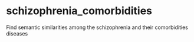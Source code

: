 # schizophrenia_comorbidities
Find semantic similarities among the schizophrenia and their comorbidities diseases
